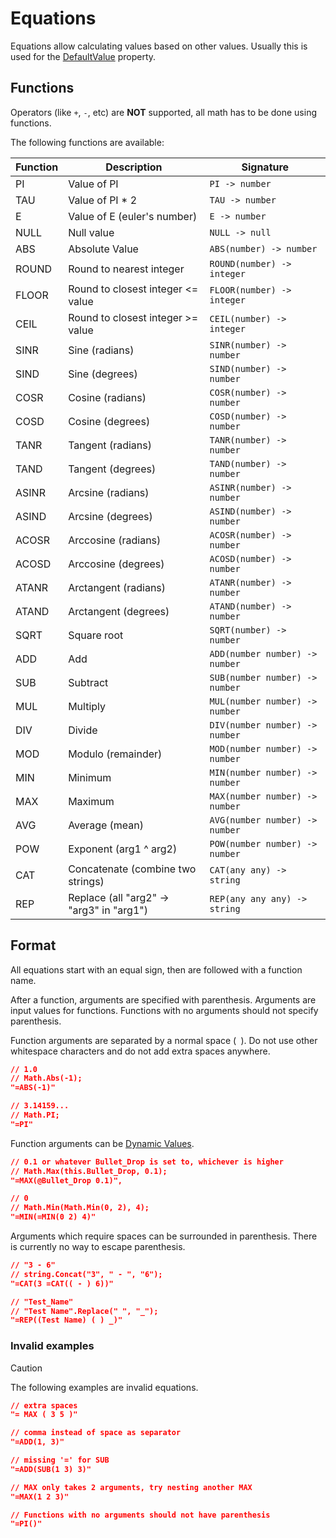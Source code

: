 # Equations

Equations allow calculating values based on other values. Usually this is used for the [DefaultValue](./default-values.md) property.


## Functions

Operators (like `+`, `-`, etc) are <b>NOT</b> supported, all math has to be done using functions.

The following functions are available:

| Function | Description                              | Signature                        |
| -------- | ---------------------------------------- | -------------------------------- |
| PI       | Value of PI                              | `PI -> number`                   |
| TAU      | Value of PI * 2                          | `TAU -> number`                  |
| E        | Value of E (euler's number)              | `E -> number`                    |
| NULL     | Null value                               | `NULL -> null`                   |
| ABS      | Absolute Value                           | `ABS(number) -> number`          |
| ROUND    | Round to nearest integer                 | `ROUND(number) -> integer`       |
| FLOOR    | Round to closest integer &lt;= value     | `FLOOR(number) -> integer`       |
| CEIL     | Round to closest integer &gt;= value     | `CEIL(number) -> integer`        |
| SINR     | Sine (radians)                           | `SINR(number) -> number`         |
| SIND     | Sine (degrees)                           | `SIND(number) -> number`         |
| COSR     | Cosine (radians)                         | `COSR(number) -> number`         |
| COSD     | Cosine (degrees)                         | `COSD(number) -> number`         |
| TANR     | Tangent (radians)                        | `TANR(number) -> number`         |
| TAND     | Tangent (degrees)                        | `TAND(number) -> number`         |
| ASINR    | Arcsine (radians)                        | `ASINR(number) -> number`        |
| ASIND    | Arcsine (degrees)                        | `ASIND(number) -> number`        |
| ACOSR    | Arccosine (radians)                      | `ACOSR(number) -> number`        |
| ACOSD    | Arccosine (degrees)                      | `ACOSD(number) -> number`        |
| ATANR    | Arctangent (radians)                     | `ATANR(number) -> number`        |
| ATAND    | Arctangent (degrees)                     | `ATAND(number) -> number`        |
| SQRT     | Square root                              | `SQRT(number) -> number`         |
| ADD      | Add                                      | `ADD(number number) -> number`   |
| SUB      | Subtract                                 | `SUB(number number) -> number`   |
| MUL      | Multiply                                 | `MUL(number number) -> number`   |
| DIV      | Divide                                   | `DIV(number number) -> number`   |
| MOD      | Modulo (remainder)                       | `MOD(number number) -> number`   |
| MIN      | Minimum                                  | `MIN(number number) -> number`   |
| MAX      | Maximum                                  | `MAX(number number) -> number`   |
| AVG      | Average (mean)                           | `AVG(number number) -> number`   |
| POW      | Exponent (arg1 ^ arg2)                   | `POW(number number) -> number`   |
| CAT      | Concatenate (combine two strings)        | `CAT(any any) -> string`         |
| REP      | Replace (all "arg2" -> "arg3" in "arg1") | `REP(any any any) -> string`     |

## Format
All equations start with an equal sign, then are followed with a function name.

After a function, arguments are specified with parenthesis. Arguments are input values for functions. Functions with no arguments should not specify parenthesis.

Function arguments are separated by a normal space (` `). Do not use other whitespace characters and do not add extra spaces anywhere.

```json
// 1.0
// Math.Abs(-1);
"=ABS(-1)"
```

```json
// 3.14159...
// Math.PI;
"=PI"
```

Function arguments can be [Dynamic Values](./dynamic-values.md).

```json
// 0.1 or whatever Bullet_Drop is set to, whichever is higher
// Math.Max(this.Bullet_Drop, 0.1);
"=MAX(@Bullet_Drop 0.1)",

// 0
// Math.Min(Math.Min(0, 2), 4);
"=MIN(=MIN(0 2) 4)"
```

Arguments which require spaces can be surrounded in parenthesis. There is currently no way to escape parenthesis.
```json
// "3 - 6"
// string.Concat("3", " - ", "6");
"=CAT(3 =CAT(( - ) 6))"
```
```json
// "Test_Name"
// "Test Name".Replace(" ", "_");
"=REP((Test Name) ( ) _)"
```

### Invalid examples
> [!CAUTION]
> The following examples are invalid equations.
```json
// extra spaces
"= MAX ( 3 5 )"

// comma instead of space as separator
"=ADD(1, 3)"

// missing '=' for SUB
"=ADD(SUB(1 3) 3)"

// MAX only takes 2 arguments, try nesting another MAX
"=MAX(1 2 3)"

// Functions with no arguments should not have parenthesis
"=PI()"
```